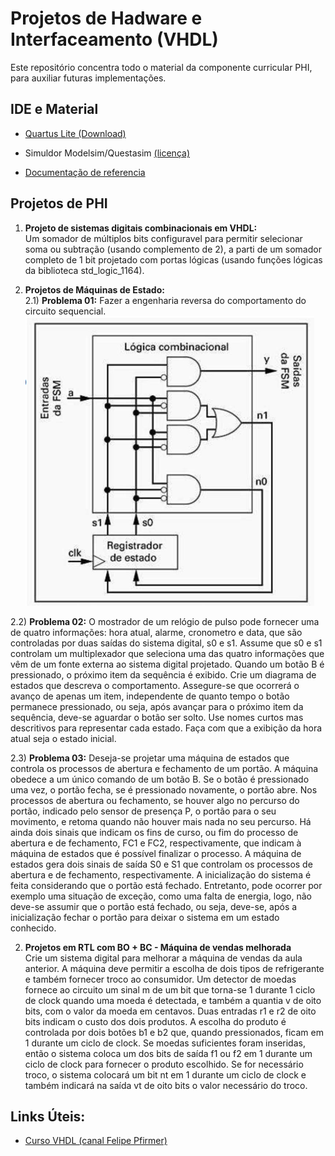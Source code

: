 # Projetos de Hadware e Interfaceamento (VHDL)
Este repositório concentra todo o material da componente curricular PHI, para auxiliar futuras implementações.

## IDE e Material
- [Quartus Lite (Download)](https://www.intel.com.br/content/www/br/pt/products/details/fpga/development-tools/quartus-prime/resource.html)

- Simuldor Modelsim/Questasim [(licença)](https://www.intel.com/content/www/us/en/support/programmable/licensing/support-center.html)

- [Documentação de referencia](https://redirect.cs.umbc.edu/portal/help/VHDL/VHDL-Handbook.pdf)

## Projetos de PHI
1. **Projeto de sistemas digitais combinacionais em VHDL:**  
Um somador de múltiplos bits configuravel para permitir selecionar soma ou subtração (usando complemento de 2), a parti de um somador completo de 1 bit projetado com portas lógicas (usando funções lógicas da biblioteca std_logic_1164).

2. **Projetos de Máquinas de Estado:**  
2.1) **Problema 01:** Fazer a engenharia reversa do comportamento do circuito sequencial.  
![Circuito Combinacional](doc/circuito_proj2_1.png)  

2.2) **Problema 02:** O mostrador de um relógio de pulso pode fornecer uma de quatro informações: hora atual, alarme, cronometro e data, que são controladas por duas saídas do sistema digital, s0 e s1. Assume que s0 e s1 controlam um multiplexador que seleciona uma das quatro informações que vêm de um fonte externa ao sistema digital projetado. Quando um botão B é pressionado, o próximo item da sequência é exibido. Crie um diagrama de estados que descreva o comportamento. Assegure-se que ocorrerá o avanço de apenas um item, independente de quanto tempo o botão permanece pressionado, ou seja, após avançar para o próximo item da sequência, deve-se aguardar o botão ser solto. Use nomes curtos mas descritivos para representar cada estado. Faça com que a exibição da hora atual seja o estado inicial.  

2.3) **Problema 03:** Deseja-se projetar uma máquina de estados que controla os processos de abertura e fechamento de um portão. A máquina obedece a um único comando de um botão B. Se o botão é pressionado uma vez, o portão fecha, se é pressionado novamente, o portão abre. Nos processos de abertura ou fechamento, se houver algo no percurso do portão, indicado pelo sensor de presença P, o portão para o seu movimento, e retoma quando não houver mais nada no seu percurso. Há ainda dois sinais que indicam os fins de curso, ou fim do processo de abertura e de fechamento, FC1 e FC2, respectivamente, que indicam à máquina de estados que é possível finalizar o processo. A máquina de estados gera dois sinais de saída S0 e S1 que controlam os processos de abertura e de fechamento, respectivamente. A inicialização do sistema é feita considerando que o portão está fechado. Entretanto, pode ocorrer por exemplo uma situação de exceção, como uma falta de energia, logo, não deve-se assumir que o portão está fechado, ou seja, deve-se, após a inicialização fechar o portão para deixar o sistema em um estado conhecido.

2. **Projetos em RTL com BO + BC - Máquina de vendas melhorada**  
Crie um sistema digital para melhorar a máquina de vendas da aula anterior. A máquina deve permitir a escolha de dois tipos de refrigerante e também fornecer troco ao consumidor. Um detector de moedas fornece ao circuito um sinal m de um bit que torna-se 1 durante 1 ciclo de clock quando uma moeda é detectada, e também a quantia v de oito bits, com o valor da moeda em centavos. Duas entradas r1 e r2 de oito bits indicam o custo dos dois produtos. A escolha do produto é controlada por dois botões b1 e b2 que, quando pressionados, ficam em 1 durante um ciclo de clock. Se moedas suficientes foram inseridas, então o sistema coloca um dos bits de saída
f1 ou f2 em 1 durante um ciclo de clock para fornecer o produto escolhido. Se for necessário troco, o sistema colocará um bit nt em 1 durante um ciclo de clock e também indicará na saída vt de oito bits o valor necessário do troco.

## Links Úteis:
- [Curso VHDL (canal Felipe Pfirmer)](https://www.youtube.com/playlist?list=PLYE3wKnWQbHDdnb3FsDkNx2tj8xoQAPtN)